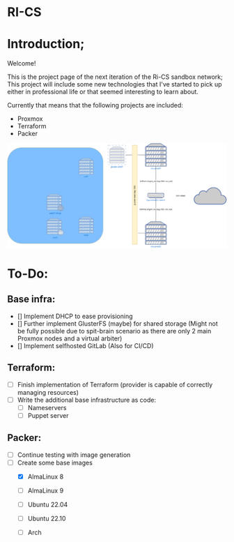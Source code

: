 # RI-CS

# Introduction;
Welcome!

This is the project page of the next iteration of the Ri-CS sandbox network;
This project will include some new technologies that I've started to pick up either in professional life or that seemed interesting to learn about.

Currently that means that the following projects are included:
- Proxmox
- Terraform
- Packer

![RI-CS Network](misc/rics.drawio.png)

# To-Do:
## Base infra:
- [] Implement DHCP to ease provisioning
- [] Further implement GlusterFS (maybe) for shared storage (Might not be fully possible due to spit-brain scenario as there are only 2 main Proxmox nodes and a virtual arbiter)
- [] Implement selfhosted GitLab (Also for CI/CD)

## Terraform:
- [ ] Finish implementation of Terraform (provider is capable of correctly managing resources)
- [ ] Write the additional base infrastructure as code:
    - [ ] Nameservers
    - [ ] Puppet server

## Packer:
- [ ] Continue testing with image generation
- [ ] Create some base images
    - [x] AlmaLinux 8
    - [ ] AlmaLinux 9
    - [ ] Ubuntu 22.04
    - [ ] Ubuntu 22.10
    - [ ] Arch


